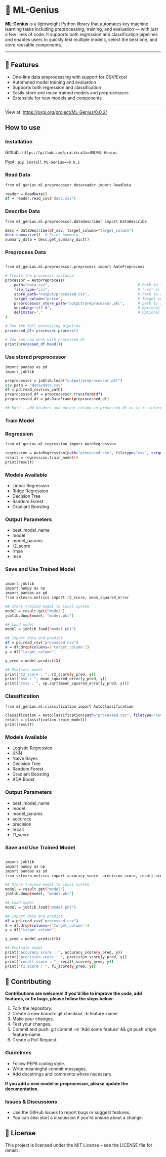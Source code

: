 # 🤖 ML-Genius

**ML-Genius** is a lightweight Python library that automates key machine learning tasks including preprocessing, training, and evaluation — with just a few lines of code. It supports both regression and classification pipelines and enables users to quickly test multiple models, select the best one, and store reusable components.

---

## 🚀 Features

- One-line data preprocessing with support for CSV/Excel
- Automated model training and evaluation
- Supports both regression and classification
- Easily store and reuse trained models and preprocessors
- Extensible for new models and components

---

View at:
https://pypi.org/project/ML-Genius/0.0.2/

## How to use 

### Installation 

Github : `https://github.com/pratikrathod08/ML-Genius`

Pypi : `pip install ML-Genius==0.0.2`

### Read Data

```bash
from ml_genius.ml.preprocessor.datareader import ReadData

reader = ReadData()
df = reader.read_csv("data.csv")
```

### Describe Data

```bash
from ml_genius.ml.preprocessor.datadescriber import DataDescribe

desc = DataDescribe(df_csv, target_column="target_column")
desc.summarize()  # Print summary
summary_data = desc.get_summary_dict()
```

### Preprocess Data
```bash

from ml_genius.ml.preprocessor.preprocess import AutoPreprocess

# Create the processor instance
processor = AutoPreprocess(
    path="data.csv",                                        # Path to the file
    file_type="csv",                                        # "csv" or "excel"
    store_path="output/processed.csv",                      # Path to save the result
    target_column="price",                                  # Target column name
    preprocessor_store_path="output/preprocessor.pkl",      # path to store preprocessor 
    encoding="utf-8",                                       # Optional parameters passed to read_csv
    delimiter=","                                           # Optional (if CSV uses different delimiter)
)

# Run the full processing pipeline
processed_df= processor.process()

# You can now work with processed_df
print(processed_df.head())
```

### Use stored preprocessor

```bash 
import pandas as pd 
import joblib 

preprocessor = joblib.load("output/preprocessor.pkl")
csv_path = "data/data.csv"
df = pd.read_csv(csv_path)
preprocessed_df = preprocessor.transform(df)
preprocessed_df = pd.DataFrame(preprocessed_df)

## Note : add headers and output column in processed df as it is returning processed raw data. 
```

### Train Model

### Regression

```bash 
from ml_genius.ml.regression import AutoRegression

regression = AutoRegression(path="processed.csv", filetype="csv", target_column="target_column")
result = regression.train_model()
print(result)

```

### Models Available 

- Linear Regression
- Ridge Regression 
- Decision Tree
- Random Forest
- Gradiant Boosting

### Output Parameters

- best_model_name
- model
- model_params
- r2_score
- rmse
- mse

### Save and Use Trained Model

```bash

import joblib 
import numpy as np
import pandas as pd 
from sklearn.metrics import r2_score, mean_squared_error

## Store trained model to local system
model = result.get("model")
joblib.dump(model, "model.pkl")

## Load model
model = joblib.load("model.pkl")

## Import data and predict
df = pd.read_csv("processed.csv")
X = df.drop(columns=['target_column'])
y = df["target_column"]

y_pred = model.predict(X)

## Evaluate model 
print("r2_score : ", r2_score(y_pred, y))
print("mse : ", mean_squared_error(y_pred, y))
print("rmse : ", np.sqrt(mean_squared_error(y_pred, y)))

```

### Classification

```bash 
from ml_genius.ml.classification import AutoClassification

classification = AutoClassification(path="processed.csv", filetype="csv", target_column="target_column")
result = classification.train_model()
print(result)

```

### Models Available 

- Logistic Regression
- KNN 
- Naive Bayes
- Decision Tree
- Random Forest
- Gradiant Boosting
- ADA Boost

### Output Parameters

- best_model_name
- model
- model_params
- accuracy
- precision
- recall
- f1_score

### Save and Use Trained Model

```bash

import joblib 
import numpy as np
import pandas as pd 
from sklearn.metrics import accuracy_score, precision_score, recall_score, f1_score

## Store trained model to local system
model = result.get("model")
joblib.dump(model, "model.pkl")

## Load model
model = joblib.load("model.pkl")

## Import data and predict
df = pd.read_csv("processed.csv")
X = df.drop(columns=['target_column'])
y = df["target_column"]

y_pred = model.predict(X)

## Evaluate model 
print("accuracy score : ", accuracy_score(y_pred, y))
print("precision score : ", precision_score(y_pred, y))
print("recall score : ", recall_score(y_pred, y))
print("f1 score : ", f1_score(y_pred, y))
```


## 🤝 Contributing

**Contributions are welcome! If you'd like to improve the code, add features, or fix bugs, please follow the steps below:**

1. Fork the repository.  
2. Create a new branch: git checkout -b feature-name  
3. Make your changes.  
4. Test your changes.   
5. Commit and push: git commit -m 'Add some feature' && git push origin feature-name  
6. Create a Pull Request.  

### Guidelines

- Follow PEP8 coding style.
- Write meaningful commit messages.
- Add docstrings and comments where necessary.

**If you add a new model or preprocessor, please update the documentation.**

### Issues & Discussions
- Use the GitHub Issues to report bugs or suggest features.
- You can also start a discussion if you're unsure about a change.

## 📄 License

This project is licensed under the MIT License – see the LICENSE file for details.